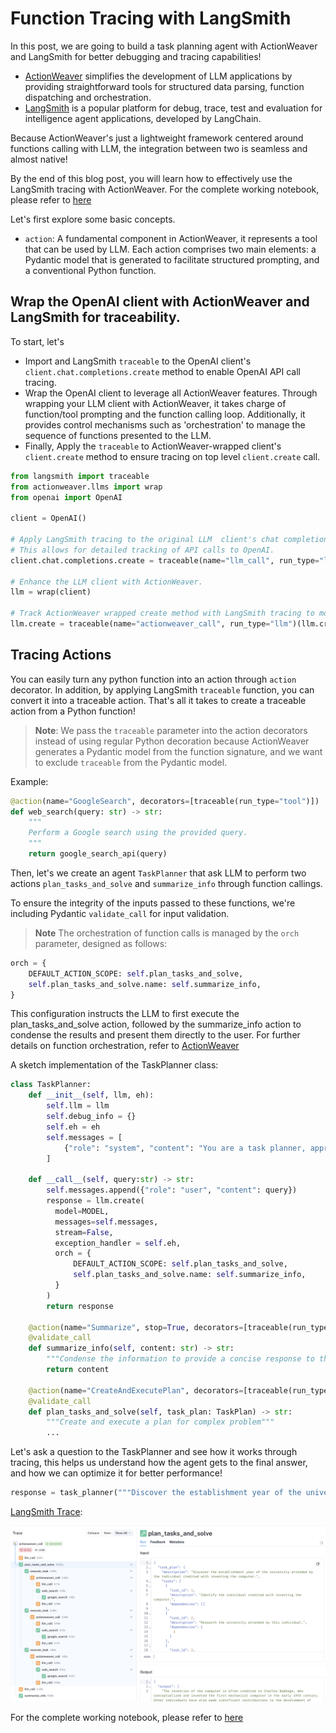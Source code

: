 # Function Tracing with LangSmith

In this post, we are going to build a task planning agent with ActionWeaver and LangSmith for better debugging and tracing capabilities!


- [ActionWeaver](https://github.com/TengHu/ActionWeaver) simplifies the development of LLM applications by providing straightforward tools for structured data parsing, function dispatching and orchestration.
- [LangSmith](https://www.langchain.com/langsmith) is a popular platform for debug, trace, test and evaluation for intelligence agent applications, developed by LangChain.

Because ActionWeaver's just a lightweight framework centered around functions calling with LLM, the integration between two is seamless and almost native! 


By the end of this blog post, you will learn how to effectively use the LangSmith tracing with ActionWeaver. For the complete working notebook, please refer to [here](https://actionweaver.readthedocs.io/en/latest/notebooks/cookbooks/langsmith.html)


Let's first explore some basic concepts.

- `action`: A fundamental component in ActionWeaver, it represents a tool that can be used by LLM. Each action comprises two main elements: a Pydantic model that is generated to facilitate structured prompting, and a conventional Python function.


## Wrap the OpenAI client with ActionWeaver and LangSmith for traceability.
To start, let's

- Import and LangSmith `traceable` to the OpenAI client's `client.chat.completions.create` method to enable OpenAI API call tracing.
- Wrap the OpenAI client to leverage all ActionWeaver features. Through wrapping your LLM client with ActionWeaver, it takes charge of function/tool prompting and the function calling loop. Additionally, it provides control mechanisms such as 'orchestration' to manage the sequence of functions presented to the LLM.
- Finally, Apply the `traceable` to ActionWeaver-wrapped client's `client.create` method to ensure tracing on top level `client.create` call.

```python
from langsmith import traceable
from actionweaver.llms import wrap
from openai import OpenAI

client = OpenAI()

# Apply LangSmith tracing to the original LLM  client's chat completion method.
# This allows for detailed tracking of API calls to OpenAI.
client.chat.completions.create = traceable(name="llm_call", run_type="llm")(client.chat.completions.create)

# Enhance the LLM client with ActionWeaver.
llm = wrap(client)

# Track ActionWeaver wrapped create method with LangSmith tracing to monitor ActionWeaver calls.
llm.create = traceable(name="actionweaver_call", run_type="llm")(llm.create)
```

## Tracing Actions
 You can easily turn any python function into an action through `action` decorator. In addition, by applying LangSmith `traceable` function, you can convert it into a traceable action. That's all it takes to create a traceable action from a Python function!
 
> **Note**:
We pass the `traceable` parameter into the action decorators instead of using regular Python decoration because ActionWeaver generates a Pydantic model from the function signature, and we want to exclude `traceable` from the Pydantic model.


Example:
```python
@action(name="GoogleSearch", decorators=[traceable(run_type="tool")])
def web_search(query: str) -> str:
    """
    Perform a Google search using the provided query. 
    """
    return google_search_api(query)
```

Then, let's we create an agent `TaskPlanner` that ask LLM to perform two actions `plan_tasks_and_solve` and `summarize_info` through function callings.

To ensure the integrity of the inputs passed to these functions, we're including Pydantic `validate_call` for input validation. 

> **Note**
The orchestration of function calls is managed by the `orch` parameter, designed as follows:
```python
orch = {
    DEFAULT_ACTION_SCOPE: self.plan_tasks_and_solve,
    self.plan_tasks_and_solve.name: self.summarize_info,
}
```

This configuration instructs the LLM to first execute the plan_tasks_and_solve action, followed by the summarize_info action to condense the results and present them directly to the user. For further details on function orchestration, refer to [ActionWeaver](https://github.com/TengHu/ActionWeaver?tab=readme-ov-file#orchestration-of-actions-experimental)


A sketch implementation of the TaskPlanner class:
```python 
class TaskPlanner:
    def __init__(self, llm, eh):
        self.llm = llm
        self.debug_info = {}
        self.eh = eh
        self.messages = [
            {"role": "system", "content": "You are a task planner, approach the question by breaking it into smaller tasks and addressing each step systematically"},
        ]

    def __call__(self, query:str) -> str:
        self.messages.append({"role": "user", "content": query})
        response = llm.create(
          model=MODEL,
          messages=self.messages,
          stream=False, 
          exception_handler = self.eh,
          orch = {
              DEFAULT_ACTION_SCOPE: self.plan_tasks_and_solve,
              self.plan_tasks_and_solve.name: self.summarize_info,
          }
        )
        return response

    @action(name="Summarize", stop=True, decorators=[traceable(run_type="tool")])
    @validate_call
    def summarize_info(self, content: str) -> str:
        """Condense the information to provide a concise response to the question."""
        return content

    @action(name="CreateAndExecutePlan", decorators=[traceable(run_type="tool")])
    @validate_call
    def plan_tasks_and_solve(self, task_plan: TaskPlan) -> str:
        """Create and execute a plan for complex problem"""
        ...
```

Let's ask a question to the TaskPlanner and see how it works through tracing, this helps us understand how the agent gets to the final answer, and how we can optimize it for better performance!

```python
response = task_planner("""Discover the establishment year of the university attended by the individual credited with inventing the computer.""")
```

[LangSmith Trace](https://smith.langchain.com/public/3d3a6e18-79f6-44b1-9efc-ee8f9b1df587/r):

<img src="../notebooks/cookbooks/figures/langsmith.png">


For the complete working notebook, please refer to [here](https://actionweaver.readthedocs.io/en/latest/notebooks/cookbooks/langsmith.html)

